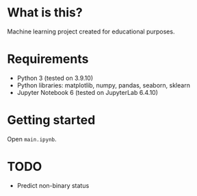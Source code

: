 # What is this?
Machine learning project created for educational purposes.

# Requirements
* Python 3 (tested on 3.9.10)
* Python libraries: matplotlib, numpy, pandas, seaborn, sklearn
* Jupyter Notebook 6 (tested on JupyterLab 6.4.10)

# Getting started
Open `main.ipynb`.

# TODO
* Predict non-binary status
